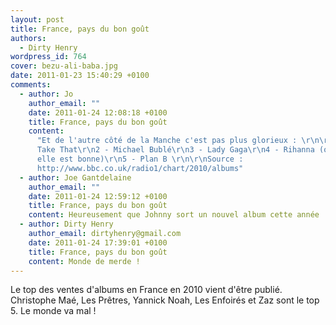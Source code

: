 ```yaml
---
layout: post
title: France, pays du bon goût
authors:
  - Dirty Henry
wordpress_id: 764
cover: bezu-ali-baba.jpg
date: 2011-01-23 15:40:29 +0100
comments:
  - author: Jo
    author_email: ""
    date: 2011-01-24 12:08:18 +0100
    title: France, pays du bon goût
    content:
      "Et de l'autre côté de la Manche c'est pas plus glorieux : \r\n\r\n1 -
      Take That\r\n2 - Michael Bublé\r\n3 - Lady Gaga\r\n4 - Rihanna (ok car
      elle est bonne)\r\n5 - Plan B \r\n\r\nSource :
      http://www.bbc.co.uk/radio1/chart/2010/albums"
  - author: Joe Gantdelaine
    author_email: ""
    date: 2011-01-24 12:59:12 +0100
    title: France, pays du bon goût
    content: Heureusement que Johnny sort un nouvel album cette année !
  - author: Dirty Henry
    author_email: dirtyhenry@gmail.com
    date: 2011-01-24 17:39:01 +0100
    title: France, pays du bon goût
    content: Monde de merde !
---
```


Le top des ventes d'albums en France en 2010 vient d'être publié. Christophe
Maé, Les Prêtres, Yannick Noah, Les Enfoirés et Zaz sont le top 5. Le monde va
mal !
